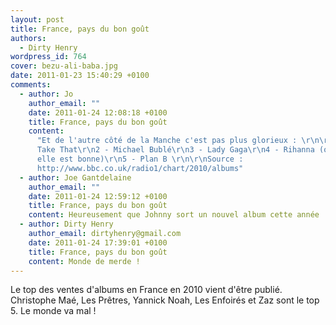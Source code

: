 ```yaml
---
layout: post
title: France, pays du bon goût
authors:
  - Dirty Henry
wordpress_id: 764
cover: bezu-ali-baba.jpg
date: 2011-01-23 15:40:29 +0100
comments:
  - author: Jo
    author_email: ""
    date: 2011-01-24 12:08:18 +0100
    title: France, pays du bon goût
    content:
      "Et de l'autre côté de la Manche c'est pas plus glorieux : \r\n\r\n1 -
      Take That\r\n2 - Michael Bublé\r\n3 - Lady Gaga\r\n4 - Rihanna (ok car
      elle est bonne)\r\n5 - Plan B \r\n\r\nSource :
      http://www.bbc.co.uk/radio1/chart/2010/albums"
  - author: Joe Gantdelaine
    author_email: ""
    date: 2011-01-24 12:59:12 +0100
    title: France, pays du bon goût
    content: Heureusement que Johnny sort un nouvel album cette année !
  - author: Dirty Henry
    author_email: dirtyhenry@gmail.com
    date: 2011-01-24 17:39:01 +0100
    title: France, pays du bon goût
    content: Monde de merde !
---
```


Le top des ventes d'albums en France en 2010 vient d'être publié. Christophe
Maé, Les Prêtres, Yannick Noah, Les Enfoirés et Zaz sont le top 5. Le monde va
mal !
